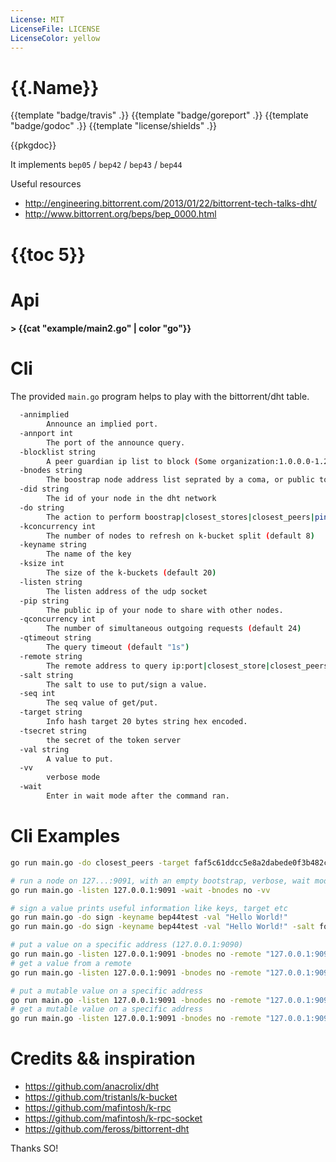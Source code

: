 ```yaml
---
License: MIT
LicenseFile: LICENSE
LicenseColor: yellow
---
```

# {{.Name}}

{{template "badge/travis" .}} {{template "badge/goreport" .}} {{template "badge/godoc" .}} {{template "license/shields" .}}

{{pkgdoc}}

It implements `bep05` / `bep42` / `bep43` / `bep44`

Useful resources
- http://engineering.bittorrent.com/2013/01/22/bittorrent-tech-talks-dht/
- http://www.bittorrent.org/beps/bep_0000.html


# {{toc 5}}

# Api

#### > {{cat "example/main2.go" | color "go"}}

# Cli

The provided `main.go` program helps to play with the bittorrent/dht table.

```sh
  -annimplied
    	Announce an implied port.
  -annport int
    	The port of the announce query.
  -blocklist string
    	A peer guardian ip list to block (Some organization:1.0.0.0-1.255.255.255)
  -bnodes string
    	The boostrap node address list seprated by a coma, or public to use pre configured list of public bootstrap nodes, or 'no' to bootstrap empty
  -did string
    	The id of your node in the dht network
  -do string
    	The action to perform boostrap|closest_stores|closest_peers|ping|announce_peer|get_peers|find_node|get|put|genkey|sign (default "boostrap")
  -kconcurrency int
    	The number of nodes to refresh on k-bucket split (default 8)
  -keyname string
    	The name of the key
  -ksize int
    	The size of the k-buckets (default 20)
  -listen string
    	The listen address of the udp socket
  -pip string
    	The public ip of your node to share with other nodes.
  -qconcurrency int
    	The number of simultaneous outgoing requests (default 24)
  -qtimeout string
    	The query timeout (default "1s")
  -remote string
    	The remote address to query ip:port|closest_store|closest_peers
  -salt string
    	The salt to use to put/sign a value.
  -seq int
    	The seq value of get/put.
  -target string
    	Info hash target 20 bytes string hex encoded.
  -tsecret string
    	the secret of the token server
  -val string
    	A value to put.
  -vv
    	verbose mode
  -wait
    	Enter in wait mode after the command ran.
```

# Cli Examples

```sh
go run main.go -do closest_peers -target faf5c61ddcc5e8a2dabede0f3b482cd9aea9434c -qtimeout 1s -vv -bnodes public

# run a node on 127...:9091, with an empty bootstrap, verbose, wait mode
go run main.go -listen 127.0.0.1:9091 -wait -bnodes no -vv

# sign a value prints useful information like keys, target etc
go run main.go -do sign -keyname bep44test -val "Hello World!"
go run main.go -do sign -keyname bep44test -val "Hello World!" -salt foobar

# put a value on a specific address (127.0.0.1:9090)
go run main.go -listen 127.0.0.1:9091 -bnodes no -remote "127.0.0.1:9090" -do put -val "Hello World!" -vv
# get a value from a remote
go run main.go -listen 127.0.0.1:9091 -bnodes no -remote "127.0.0.1:9090" -do get -target e5f96f6f38320f0f33959cb4d3d656452117aadb -vv

# put a mutable value on a specific address
go run main.go -listen 127.0.0.1:9091 -bnodes no -remote "127.0.0.1:9090" -do put -keyname bep44test -val "Hello World!" -salt foobar -seq 1 -vv
# get a mutable value on a specific address
go run main.go -listen 127.0.0.1:9091 -bnodes no -remote "127.0.0.1:9090" -do get -keyname bep44test -target 411eba73b6f087ca51a3795d9c8c938d365e32c1 -salt foobar -seq 1 -vv
```

# Credits && inspiration

- https://github.com/anacrolix/dht
- https://github.com/tristanls/k-bucket
- https://github.com/mafintosh/k-rpc
- https://github.com/mafintosh/k-rpc-socket
- https://github.com/feross/bittorrent-dht

Thanks SO!
